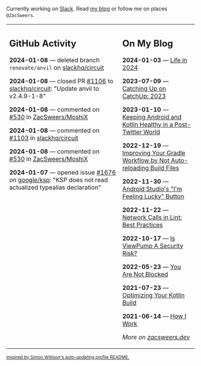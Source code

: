 Currently working on [Slack](https://slack.com/). Read [my blog](https://zacsweers.dev/) or follow me on places `@ZacSweers`.

<table><tr><td valign="top" width="60%">

## GitHub Activity
<!-- githubActivity starts -->
**2024-01-08** — deleted branch `renovate/anvil` on [slackhq/circuit](https://github.com/slackhq/circuit)

**2024-01-08** — closed PR [#1106](https://github.com/slackhq/circuit/pull/1106) to [slackhq/circuit](https://github.com/slackhq/circuit): "Update anvil to v2.4.9-1-8"

**2024-01-08** — commented on [#530](https://github.com/ZacSweers/MoshiX/issues/530#issuecomment-1880566677) in [ZacSweers/MoshiX](https://github.com/ZacSweers/MoshiX)

**2024-01-08** — commented on [#1103](https://github.com/slackhq/circuit/pull/1103#issuecomment-1880411356) in [slackhq/circuit](https://github.com/slackhq/circuit)

**2024-01-08** — commented on [#530](https://github.com/ZacSweers/MoshiX/issues/530#issuecomment-1880409694) in [ZacSweers/MoshiX](https://github.com/ZacSweers/MoshiX)

**2024-01-07** — opened issue [#1676](https://github.com/google/ksp/issues/1676) on [google/ksp](https://github.com/google/ksp): "KSP does not read actualized typealias declaration"
<!-- githubActivity ends -->
</td><td valign="top" width="40%">

## On My Blog
<!-- blog starts -->
**2024-01-03** — [Life in 2024](https://www.zacsweers.dev/life-in-2024/)

**2023-07-09** — [Catching Up on CatchUp: 2023](https://www.zacsweers.dev/catching-up-on-catchup-2023/)

**2023-01-10** — [Keeping Android and Kotlin Healthy in a Post-Twitter World](https://www.zacsweers.dev/keeping-android-healthy/)

**2022-12-19** — [Improving Your Gradle Workflow by Not Auto-reloading Build Files](https://www.zacsweers.dev/improving-your-workflow-by-not-auto-reloading-build-files/)

**2022-11-30** — [Android Studio's "I'm Feeling Lucky" Button](https://www.zacsweers.dev/android-studios-im-feeling-lucky-button/)

**2022-11-22** — [Network Calls in Lint: Best Practices](https://www.zacsweers.dev/network-calls-in-lint-best-practices/)

**2022-10-17** — [Is ViewPump A Security Risk?](https://www.zacsweers.dev/is-viewpump-a-security-risk/)

**2022-05-23** — [You Are Not Blocked](https://www.zacsweers.dev/you-are-not-blocked/)

**2021-07-23** — [Optimizing Your Kotlin Build](https://www.zacsweers.dev/optimizing-your-kotlin-build/)

**2021-06-14** — [How I Work](https://www.zacsweers.dev/how-i-work/)
<!-- blog ends -->
_More on [zacsweers.dev](https://zacsweers.dev/)_
</td></tr></table>

<sub><a href="https://simonwillison.net/2020/Jul/10/self-updating-profile-readme/">Inspired by Simon Willison's auto-updating profile README.</a></sub>